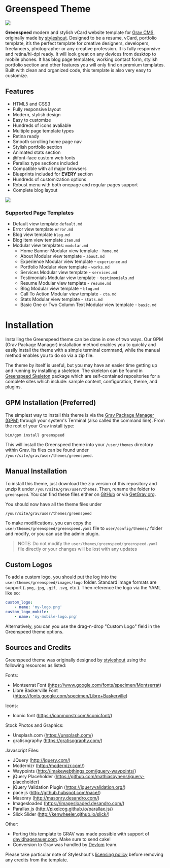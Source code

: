# Greenspeed Theme

![](greenspeed.jpg)

**Greenspeed** modern and stylish vCard website template for [Grav CMS](http://github.com/getgrav/grav), originally made by [styleshout](https://www.styleshout.com/).  Designed to be a resume, vCard, portfolio template, it’s the perfect template for creative designers, developers, freelancers, photographer or any creative profession. It is fully responsive and retina/hi-dpi ready. It will look great on any devices from desktop to mobile phones. It has blog page templates, working contact form, stylish portfolio section and other features you will only find on premium templates. Built with clean and organized code, this template is also very easy to customize.

## Features

* HTML5 and CSS3
* Fully responsive layout
* Modern, stylish design
* Easy to customize
* Hundreds of icons avaliable
* Multiple page template types
* Retina ready
* Smooth scrolling home page nav 
* Stylish portfolio section
* Animated stats section
* @font-face custom web fonts
* Parallax type sections included
* Compatible with all major browsers
* Blueprints included for **EVERY** section
* Hundreds of customization options
* Robust menu with both onepage and regular pages support
* Complete blog layout

![](greenspeed-mobile.jpg)

### Supported Page Templates

* Default view template `default.md`
* Error view template `error.md`
* Blog view template `blog.md`
* Blog item view template `item.md`
* Modular view templates: `modular.md`
  * Home Banner Modular view template - `home.md`
  * About Modular view template - `about.md`
  * Experience Modular view template - `experience.md`
  * Portfolio Modular view template - `works.md`
  * Services Modular view template - `services.md`
  * Testimonials Modular view template - `testimonials.md`
  * Resume Modular view template - `resume.md`
  * Blog Modular view template - `blog.md`
  * Call To Action Modular view template - `cta.md`
  * Stats Modular view template - `stats.md`
  * Basic One or Two Column Text Modular view template - `basic.md`


# Installation

Installing the Greenspeed theme can be done in one of two ways. Our GPM (Grav Package Manager) installation method enables you to quickly and easily install the theme with a simple terminal command, while the manual method enables you to do so via a zip file. 

The theme by itself is useful, but you may have an easier time getting up and running by installing a skeleton. The skeleton can be found in [Greenspeed Skeleton](https://github.com/devlom/grav-greenspeed-skeleton) package which are self-contained repositories for a complete sites which include: sample content, configuration, theme, and plugins.

## GPM Installation (Preferred)

The simplest way to install this theme is via the [Grav Package Manager (GPM)](http://learn.getgrav.org/advanced/grav-gpm) through your system's Terminal (also called the command line).  From the root of your Grav install type:

    bin/gpm install greenspeed

This will install the Greenspeed theme into your `/user/themes` directory within Grav. Its files can be found under `/your/site/grav/user/themes/greenspeed`.

## Manual Installation

To install this theme, just download the zip version of this repository and unzip it under `/your/site/grav/user/themes`. Then, rename the folder to `greenspeed`. You can find these files either on [GitHub](https://github.com/devlom/grav-theme-greenspeed) or via [GetGrav.org](http://getgrav.org/downloads/themes).

You should now have all the theme files under

    /your/site/grav/user/themes/greenspeed

To make modifications, you can copy the `user/themes/greenspeed/greenspeed.yaml` file to `user/config/themes/` folder and modify, or you can use the admin plugin.

> NOTE: Do not modify the `user/themes/greenspeed/greenspeed.yaml` file directly or your changes will be lost with any updates

## Custom Logos

To add a custom logo, you should put the log into the `user/themes/greenspeed/images/logo` folder.  Standard image formats are support (`.png`,`.jpg`, `.gif`, `.svg`, etc.).  Then reference the logo via the YAML like so:

```yaml
custom_logo:
    - name: 'my-logo.png'
custom_logo_mobile:
    - name: 'my-mobile-logo.png'    
```

Alternatively, you can you use the drag-n-drop "Custom Logo" field in the Greenspeed theme options.


## Sources and Credits

Greenspeed theme was originally designed by [styleshout](https://www.styleshout.com/) using the following resources as listed:

Fonts:
 - Montserrat Font (https://www.google.com/fonts/specimen/Montserrat)
 - Libre Baskerville Font (https://fonts.google.com/specimen/Libre+Baskerville) 

Icons:
 - Iconic font (https://iconmonstr.com/iconicfont/)

Stock Photos and Graphics:
 - Unsplash.com (https://unsplash.com/)
 - gratisography (https://gratisography.com/)
 
Javascript Files:

 - JQuery (http://jquery.com/)
 - Modernizr (http://modernizr.com/)
 - Waypoints (http://imakewebthings.com/jquery-waypoints/)
 - jQuery Placeholder (https://github.com/mathiasbynens/jquery-placeholder)
 - jQuery Validation Plugin (https://jqueryvalidation.org/)
 - pace js (http://github.hubspot.com/pace/)
 - Masonry (http://masonry.desandro.com/)
 - Imagesloaded (https://imagesloaded.desandro.com/)
 - Parallax.js (http://pixelcog.github.io/parallax.js/)
 - Slick Slider (http://kenwheeler.github.io/slick/)

Other: 
- Porting this template to GRAV was made possible with support of [davidhagenauer.com](http://davidhagenauer.com). Make sure to send cake!
- Conversion to Grav was handled by [Devlom](https://devlom.com) team.

Please take particular note of Styleshout's [licensing policy](http://www.styleshout.com/about-us/#remove-link) before removing any credits from the template.